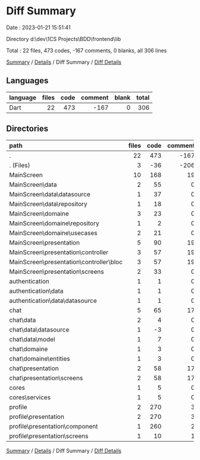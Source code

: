 # Diff Summary

Date : 2023-01-21 15:51:41

Directory d:\\dev\\1CS Projects\\BDD\\frontend\\lib

Total : 22 files,  473 codes, -167 comments, 0 blanks, all 306 lines

[Summary](results.md) / [Details](details.md) / Diff Summary / [Diff Details](diff-details.md)

## Languages
| language | files | code | comment | blank | total |
| :--- | ---: | ---: | ---: | ---: | ---: |
| Dart | 22 | 473 | -167 | 0 | 306 |

## Directories
| path | files | code | comment | blank | total |
| :--- | ---: | ---: | ---: | ---: | ---: |
| . | 22 | 473 | -167 | 0 | 306 |
| . (Files) | 3 | -36 | -206 | -40 | -282 |
| MainScreen | 10 | 168 | 19 | 20 | 207 |
| MainScreen\\data | 2 | 55 | 0 | 5 | 60 |
| MainScreen\\data\\datasource | 1 | 37 | 0 | 3 | 40 |
| MainScreen\\data\\repository | 1 | 18 | 0 | 2 | 20 |
| MainScreen\\domaine | 3 | 23 | 0 | 9 | 32 |
| MainScreen\\domaine\\repository | 1 | 2 | 0 | 1 | 3 |
| MainScreen\\domaine\\usecases | 2 | 21 | 0 | 8 | 29 |
| MainScreen\\presentation | 5 | 90 | 19 | 6 | 115 |
| MainScreen\\presentation\\controller | 3 | 57 | 19 | 6 | 82 |
| MainScreen\\presentation\\controller\\bloc | 3 | 57 | 19 | 6 | 82 |
| MainScreen\\presentation\\screens | 2 | 33 | 0 | 0 | 33 |
| authentication | 1 | 1 | 0 | 0 | 1 |
| authentication\\data | 1 | 1 | 0 | 0 | 1 |
| authentication\\data\\datasource | 1 | 1 | 0 | 0 | 1 |
| chat | 5 | 65 | 17 | 9 | 91 |
| chat\\data | 2 | 4 | 0 | -2 | 2 |
| chat\\data\\datasource | 1 | -3 | 0 | -2 | -5 |
| chat\\data\\model | 1 | 7 | 0 | 0 | 7 |
| chat\\domaine | 1 | 3 | 0 | -1 | 2 |
| chat\\domaine\\entities | 1 | 3 | 0 | -1 | 2 |
| chat\\presentation | 2 | 58 | 17 | 12 | 87 |
| chat\\presentation\\screens | 2 | 58 | 17 | 12 | 87 |
| cores | 1 | 5 | 0 | 0 | 5 |
| cores\\services | 1 | 5 | 0 | 0 | 5 |
| profile | 2 | 270 | 3 | 11 | 284 |
| profile\\presentation | 2 | 270 | 3 | 11 | 284 |
| profile\\presentation\\component | 1 | 260 | 2 | 10 | 272 |
| profile\\presentation\\screens | 1 | 10 | 1 | 1 | 12 |

[Summary](results.md) / [Details](details.md) / Diff Summary / [Diff Details](diff-details.md)